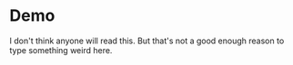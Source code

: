 # Demo

I don't think anyone will read this. But that's not a good enough reason to type something weird here. 
